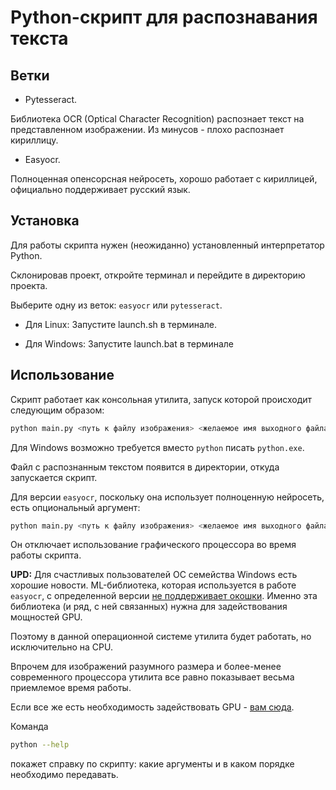 # Python-скрипт для распознавания текста

## Ветки

- Pytesseract.

Библиотека OCR (Optical Character Recognition) распознает текст на представленном изображении.
Из минусов - плохо распознает кириллицу.

- Easyocr.

Полноценная опенсорсная нейросеть, хорошо работает с кириллицей, официально поддерживает русский язык.

## Установка
Для работы скрипта нужен (неожиданно) установленный интерпретатор Python.

Склонировав проект, откройте терминал и перейдите в директорию проекта.

Выберите одну из веток: `easyocr` или `pytesseract`.

- Для Linux:
Запустите launch.sh в терминале.

- Для Windows:
Запустите launch.bat в терминале

## Использование
Скрипт работает как консольная утилита, запуск которой происходит следующим образом:

```bash
python main.py <путь к файлу изображения> <желаемое имя выходного файла с текстом>
```

Для Windows возможно требуется вместо `python` писать `python.exe`.

Файл с распознанным текстом появится в директории, откуда запускается скрипт.

Для версии `easyocr`, поскольку она использует полноценную нейросеть, есть опциональный аргумент:

```bash
python main.py <путь к файлу изображения> <желаемое имя выходного файла с текстом> --no-use_gpu
```

Он отключает использование графического процессора во время работы скрипта.

**UPD:** Для счастливых пользователей ОС семейства Windows есть хорошие новости. ML-библиотека, которая используется в работе `easyocr`, с определенной версии [не поддерживает окошки](https://stackoverflow.com/questions/75907635/no-matching-distribution-found-in-the-installation-of-the-cudnn-for-tensorflow-v). Именно эта библиотека (и ряд, с ней связанных) нужна для задействования мощностей GPU. 

Поэтому в данной операционной системе утилита будет работать, но исключительно на CPU.

Впрочем для изображений разумного размера и более-менее современного процессора утилита все равно показывает весьма приемлемое время работы.

Если все же есть необходимость задействовать GPU - [вам сюда](https://learn.microsoft.com/ru-ru/windows/wsl/about).

Команда

```bash
python --help
```

покажет справку по скрипту: какие аргументы и в каком порядке необходимо передавать.

